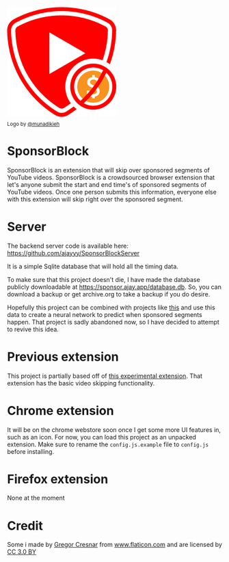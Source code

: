 ![Logo](icons/LogoSponsorBlocker256px.png)
<br/><sub>Logo by [@munadikieh](https://github.com/munadikieh)</sub>

# SponsorBlock

SponsorBlock is an extension that will skip over sponsored segments of YouTube videos. SponsorBlock is a crowdsourced browser extension that let's anyone submit the start and end time's of sponsored segments of YouTube videos. Once one person submits this information, everyone else with this extension will skip right over the sponsored segment.

# Server

The backend server code is available here: https://github.com/ajayyy/SponsorBlockServer

It is a simple Sqlite database that will hold all the timing data.

To make sure that this project doesn't die, I have made the database publicly downloadable at https://sponsor.ajay.app/database.db. So, you can download a backup or get archive.org to take a backup if you do desire.

Hopefully this project can be combined with projects like [this](https://github.com/Sponsoff/sponsorship_remover) and use this data to create a neural network to predict when sponsored segments happen. That project is sadly abandoned now, so I have decided to attempt to revive this idea.

# Previous extension

This project is partially based off of [this experimental extension](https://github.com/OfficialNoob/YTSponsorSkip). That extension has the basic video skipping functionality.

# Chrome extension

It will be on the chrome webstore soon once I get some more UI features in, such as an icon. For now, you can load this project as an unpacked extension. Make sure to rename the `config.js.example` file to `config.js` before installing.

# Firefox extension

None at the moment

# Credit

Some i made by <a href="https://www.flaticon.com/authors/gregor-cresnar" title="Gregor Cresnar">Gregor Cresnar</a> from <a href="https://www.flaticon.com/" title="Flaticon">www.flaticon.com</a> and are licensed by <a href="http://creativecommons.org/licenses/by/3.0/" title="Creative Commons BY 3.0" target="_blank">CC 3.0 BY</a>
